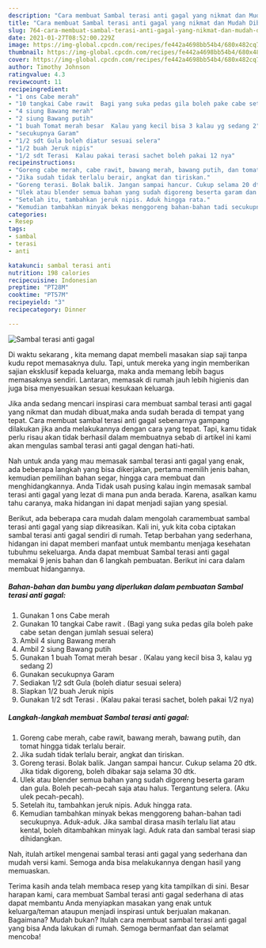 ```yaml
---
description: "Cara membuat Sambal terasi anti gagal yang nikmat dan Mudah Dibuat"
title: "Cara membuat Sambal terasi anti gagal yang nikmat dan Mudah Dibuat"
slug: 764-cara-membuat-sambal-terasi-anti-gagal-yang-nikmat-dan-mudah-dibuat
date: 2021-01-27T08:52:00.229Z
image: https://img-global.cpcdn.com/recipes/fe442a4698bb54b4/680x482cq70/sambal-terasi-anti-gagal-foto-resep-utama.jpg
thumbnail: https://img-global.cpcdn.com/recipes/fe442a4698bb54b4/680x482cq70/sambal-terasi-anti-gagal-foto-resep-utama.jpg
cover: https://img-global.cpcdn.com/recipes/fe442a4698bb54b4/680x482cq70/sambal-terasi-anti-gagal-foto-resep-utama.jpg
author: Timothy Johnson
ratingvalue: 4.3
reviewcount: 11
recipeingredient:
- "1 ons Cabe merah"
- "10 tangkai Cabe rawit  Bagi yang suka pedas gila boleh pake cabe setan dengan jumlah sesuai selera"
- "4 siung Bawang merah"
- "2 siung Bawang putih"
- "1 buah Tomat merah besar  Kalau yang kecil bisa 3 kalau yg sedang 2"
- "secukupnya Garam"
- "1/2 sdt Gula boleh diatur sesuai selera"
- "1/2 buah Jeruk nipis"
- "1/2 sdt Terasi  Kalau pakai terasi sachet boleh pakai 12 nya"
recipeinstructions:
- "Goreng cabe merah, cabe rawit, bawang merah, bawang putih, dan tomat hingga tidak terlalu berair."
- "Jika sudah tidak terlalu berair, angkat dan tiriskan."
- "Goreng terasi. Bolak balik. Jangan sampai hancur. Cukup selama 20 dtk. Jika tidak digoreng, boleh dibakar saja selama 30 dtk."
- "Ulek atau blender semua bahan yang sudah digoreng beserta garam dan gula. Boleh pecah-pecah saja atau halus. Tergantung selera. (Aku ulek pecah-pecah)."
- "Setelah itu, tambahkan jeruk nipis. Aduk hingga rata."
- "Kemudian tambahkan minyak bekas menggoreng bahan-bahan tadi secukupnya. Aduk-aduk. Jika sambal dirasa masih terlalu liat atau kental, boleh ditambahkan minyak lagi. Aduk rata dan sambal terasi siap dihidangkan."
categories:
- Resep
tags:
- sambal
- terasi
- anti

katakunci: sambal terasi anti 
nutrition: 198 calories
recipecuisine: Indonesian
preptime: "PT28M"
cooktime: "PT57M"
recipeyield: "3"
recipecategory: Dinner

---
```



![Sambal terasi anti gagal](https://img-global.cpcdn.com/recipes/fe442a4698bb54b4/680x482cq70/sambal-terasi-anti-gagal-foto-resep-utama.jpg)

Di waktu  sekarang , kita memang dapat membeli masakan siap saji tanpa kudu repot memasaknya dulu. Tapi, untuk mereka yang ingin memberikan sajian eksklusif kepada keluarga, maka anda memang lebih bagus memasaknya sendiri. Lantaran, memasak di rumah jauh lebih higienis dan juga bisa menyesuaikan sesuai kesukaan keluarga.

Jika anda sedang mencari inspirasi cara membuat sambal terasi anti gagal yang nikmat dan mudah dibuat,maka anda sudah berada di tempat yang tepat. Cara membuat sambal terasi anti gagal  sebenarnya gampang dilakukan jika anda melakukannya dengan cara yang tepat. Tapi, kamu tidak perlu risau akan tidak berhasil dalam membuatnya 
sebab di artikel ini kami akan mengulas sambal terasi anti gagal dengan hati-hati.  



Nah untuk anda yang mau memasak sambal terasi anti gagal yang enak, ada beberapa langkah yang bisa dikerjakan, pertama memilih jenis bahan, kemudian pemilihan bahan segar, hingga cara membuat dan menghidangkannya. Anda Tidak usah pusing kalau ingin memasak sambal terasi anti gagal yang lezat di mana pun anda berada. Karena, asalkan kamu  tahu caranya, maka hidangan ini dapat menjadi sajian yang spesial.

Berikut, ada beberapa cara mudah dalam mengolah caramembuat sambal terasi anti gagal yang siap dikreasikan. Kali ini, yuk kita coba ciptakan sambal terasi anti gagal sendiri di rumah. Tetap berbahan yang sederhana, hidangan ini dapat memberi manfaat untuk membantu menjaga kesehatan tubuhmu sekeluarga. Anda dapat membuat Sambal terasi anti gagal memakai 9 jenis bahan dan 6 langkah pembuatan. Berikut ini cara dalam membuat hidangannya.

<!--inarticleads1-->

##### Bahan-bahan dan bumbu yang diperlukan dalam pembuatan Sambal terasi anti gagal:

1. Gunakan 1 ons Cabe merah
1. Gunakan 10 tangkai Cabe rawit . (Bagi yang suka pedas gila boleh pake cabe setan dengan jumlah sesuai selera)
1. Ambil 4 siung Bawang merah
1. Ambil 2 siung Bawang putih
1. Gunakan 1 buah Tomat merah besar . (Kalau yang kecil bisa 3, kalau yg sedang 2)
1. Gunakan secukupnya Garam
1. Sediakan 1/2 sdt Gula (boleh diatur sesuai selera)
1. Siapkan 1/2 buah Jeruk nipis
1. Gunakan 1/2 sdt Terasi . (Kalau pakai terasi sachet, boleh pakai 1/2 nya)




<!--inarticleads2-->

##### Langkah-langkah membuat Sambal terasi anti gagal:

1. Goreng cabe merah, cabe rawit, bawang merah, bawang putih, dan tomat hingga tidak terlalu berair.
1. Jika sudah tidak terlalu berair, angkat dan tiriskan.
1. Goreng terasi. Bolak balik. Jangan sampai hancur. Cukup selama 20 dtk. Jika tidak digoreng, boleh dibakar saja selama 30 dtk.
1. Ulek atau blender semua bahan yang sudah digoreng beserta garam dan gula. Boleh pecah-pecah saja atau halus. Tergantung selera. (Aku ulek pecah-pecah).
1. Setelah itu, tambahkan jeruk nipis. Aduk hingga rata.
1. Kemudian tambahkan minyak bekas menggoreng bahan-bahan tadi secukupnya. Aduk-aduk. Jika sambal dirasa masih terlalu liat atau kental, boleh ditambahkan minyak lagi. Aduk rata dan sambal terasi siap dihidangkan.




Nah, itulah artikel mengenai  sambal terasi anti gagal  yang sederhana dan mudah versi kami. Semoga anda bisa melakukannya dengan hasil yang memuaskan. 

Terima kasih anda telah membaca resep yang kita tampilkan di sini. Besar harapan kami, cara membuat  Sambal terasi anti gagal sederhana di atas dapat membantu Anda menyiapkan masakan yang enak untuk keluarga/teman ataupun menjadi inspirasi untuk berjualan makanan. Bagaimana? Mudah bukan? Itulah cara membuat sambal terasi anti gagal yang bisa Anda lakukan di rumah. Semoga bermanfaat dan selamat mencoba!

